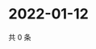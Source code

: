 # 2022-01-12

共 0 条

<!-- BEGIN WEIBO -->
<!-- 最后更新时间 Wed Jan 12 2022 12:01:05 GMT+0800 (China Standard Time) -->

<!-- END WEIBO -->
